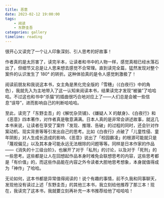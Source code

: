 ```yaml
---
title: 恶意
date: 2023-02-12 19:00:00
tags:
    - 阅读
    - 东野圭吾
categories: gallery
timeline: reading
---
```


很开心又读完了一个让人印象深刻、引人思考的好故事！

作者真的是太厉害了，读完半本，让读者和书中的人物一样，感觉真相已经水落石出了，但细节又总是让人思来想去感觉不合常理。直到读完全篇，猛然发现对整个案件的认识发生了 180° 的转折。这种体验真的是令人感觉刺激极了！

阅读前朋友和我说这本书，女主角是黑化完全版的「雪穗」（《白夜行》中的角色），我就先入为主地带入了这一认知来阅读本书，结果读完才发现“被骗”了哈哈哈。不过这也和书中“杀猫”的插曲很巧合地对应上了——人们总是会被一些信息“误导”，进而影响自己的判断哈哈哈。

至此，读完了「东野圭吾」的《解忧杂货铺》、《嫌疑人 X 的献身》、《白夜行》和《恶意》四本著作，对作者真是敬意满满。日本人真的是非常会讲述故事，就这几本书来说，让读者在享受了案件「发现、推理、告破」的过程的同时，还会针对作案动机、现实背景等等引发出自己的思考。比如《白夜行》点破了「儿童性侵、童年阴影」对人生成长造成的影响、《恶意》说出了「校园霸凌」的根源可能就只是「蔑视偏见」以及其本身可能永远无法根除的问题等等。同样是日本作家的作品——《消失的十三级台阶》，也展开了对于「私刑」的讨论，以及对于「死刑」的一些思考。这些都是让人在回想起作品本身时难免会联想思考的内容，这些思考都是「有价值」的，而这些作品能在内容之外令读者大胆地思考想象，本身就值得成为「神作」了哈哈。

无论如何，这本书都是异常值得阅读的！说个有趣的事情，前不久我和同事聊天，发现他没有读过上述「东野圭吾」的其他三本书，我立刻给他推荐了那三本！现在，我读完了这本书，我就要立刻再补充一本书推荐给他了哈哈哈！